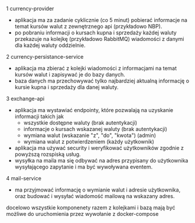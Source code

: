 1 currency-provider
- aplikacja ma za zadanie cyklicznie (co 5 minut) pobierać informacje
  na temat kursów walut z zewnętrznego api (przykładowo NBP).
- po pobraniu informacji o kursach kupna i sprzedaży każdej waluty
  przekazuje na kolejkę (przykładowo RabbitMQ) wiadomości z danymi
  dla każdej waluty oddzielnie.

2 currency-persistance-service
- aplikacja ma zbierać z kolejki wiadomości z informacjami na temat
  kursów walut i zapisywać je do bazy danych.
- baza danych ma przechowywać tylko najbardziej aktualną informację
  o kursie kupna i sprzedaży dla danej waluty.

3 exchange-api
- aplikacja ma wystawiać endpointy, które pozwalają na uzyskanie
  informacji takich jak
    - wszystkie dostępne waluty (brak autentykacji)
    - informacje o kursach wskazanej waluty (brak autentykacji)
    - wymiana walut (wskazanie "z", "do", "kwota") (admin)
    - wymiana walut z potwierdzeniem (każdy użytkownik)
- aplikacja ma używać security i weryfikować użytkowników zgodnie
  z powyższą rozspiską usług.
- wysyłka na maila ma się odbywać na adres przypisany do użytkownika
  wysyłającego zapytanie i ma być wywoływana eventem.

4 mail-service
- ma przyjmować informację o wymianie walut i adresie użytkownika,
  oraz budować i wysyłać wiadomość mailową na wskazany adres.

docelowo wszystkie komponenety razem z kolejkami i bazą mają być
możliwe do uruchomienia przez wywołanie z docker-compose